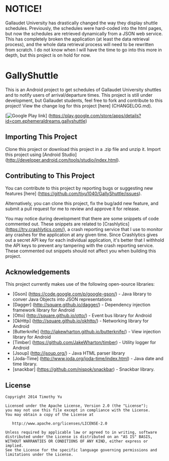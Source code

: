 NOTICE!
=======
Gallaudet University has drastically changed the way they display shuttle schedules. Previously, the schedules
were hard-coded into the html pages, but now the schedules are retrieved dynamically from a JSON web
service. This has completely broken the application (at least the data retrieval process), and the
whole data retrieval process will need to be rewritten from scratch. I do not know when I will have
the time to go into this more in depth, but this project is on hold for now.

GallyShuttle
============
This is an Android project to get schedules of Gallaudet University shuttles and to notify users of
arrival/departure times. This project is still under development, but Gallaudet students, feel free
to fork and contribute to this project! View the change log for this project [here] (CHANGELOG.md).

[![Google Play link](https://developer.android.com/images/brand/en_generic_rgb_wo_60.png)] (https://play.google.com/store/apps/details?id=com.ephemeraldreams.gallyshuttle)

Importing This Project
----------------------
Clone this project or download this project in a .zip file and unzip it. Import this project using
[Android Studio] (http://developer.android.com/tools/studio/index.html).

Contributing to This Project
----------------------------
You can contribute to this project by reporting bugs or suggesting new features [here] (https://github.com/tjyu1040/GallyShuttle/issues).

Alternatively, you can clone this project, fix the bug/add new feature, and submit a pull request for
me to review and approve it for release.

You may notice during development that there are some snippets of code commented out. These snippets
are related to [Crashlytics] (https://try.crashlytics.com/), a crash reporting service that I use to
monitor any crashes for the application at any given time. Since Crashlytics gives out a secret API
key for each individual application, it's better that I withhold the API keys to prevent any tampering
with the crash reporting service. These commented out snippets should not affect you when building this project.

Acknowledgements
----------------
This project currently makes use of the following open-source libraries:
- [Gson] (https://code.google.com/p/google-gson/) - Java library to conver Java Objects into JSON representations
- [Dagger] (http://square.github.io/dagger/) - Dependency injection framework library for Android
- [Otto] (http://square.github.io/otto/) - Event bus library for Android
- [OkHttp] (http://square.github.io/okhttp/) - Networking library for Android
- [Butterknife] (http://jakewharton.github.io/butterknife/) - View injection library for Android
- [Timber] (https://github.com/JakeWharton/timber) - Utility logger for Android
- [Jsoup] (http://jsoup.org/) - Java HTML parser library
- [Joda-Time] (http://www.joda.org/joda-time/index.html) - Java date and time library.
- [snackbar] (https://github.com/nispok/snackbar) - Snackbar library.

License
-------

    Copyright 2014 Timothy Yu

    Licensed under the Apache License, Version 2.0 (the "License");
    you may not use this file except in compliance with the License.
    You may obtain a copy of the License at

       http://www.apache.org/licenses/LICENSE-2.0

    Unless required by applicable law or agreed to in writing, software
    distributed under the License is distributed on an "AS IS" BASIS,
    WITHOUT WARRANTIES OR CONDITIONS OF ANY KIND, either express or implied.
    See the License for the specific language governing permissions and
    limitations under the License.